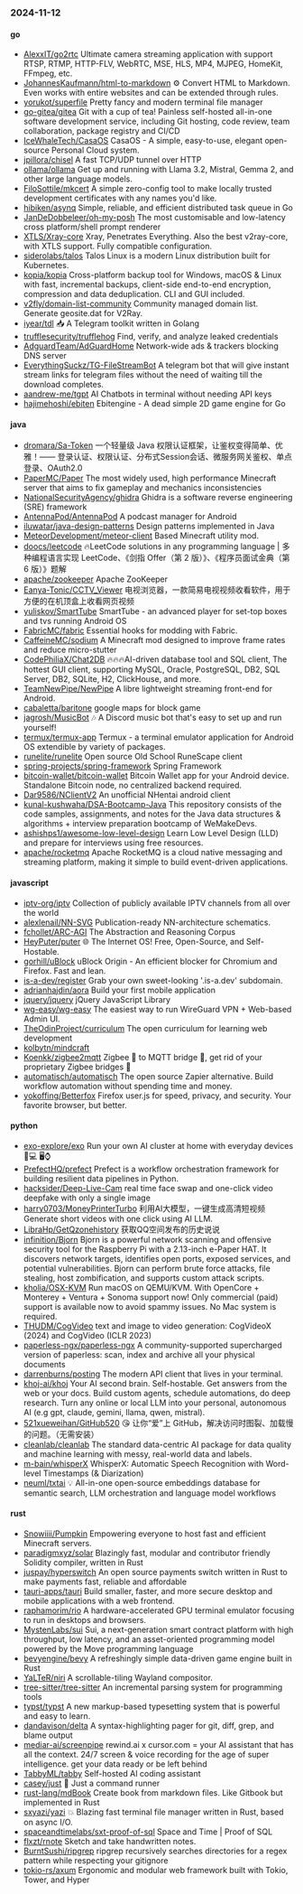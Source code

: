 ### 2024-11-12

#### go
* [AlexxIT/go2rtc](https://github.com/AlexxIT/go2rtc) Ultimate camera streaming application with support RTSP, RTMP, HTTP-FLV, WebRTC, MSE, HLS, MP4, MJPEG, HomeKit, FFmpeg, etc.
* [JohannesKaufmann/html-to-markdown](https://github.com/JohannesKaufmann/html-to-markdown) ⚙️ Convert HTML to Markdown. Even works with entire websites and can be extended through rules.
* [yorukot/superfile](https://github.com/yorukot/superfile) Pretty fancy and modern terminal file manager
* [go-gitea/gitea](https://github.com/go-gitea/gitea) Git with a cup of tea! Painless self-hosted all-in-one software development service, including Git hosting, code review, team collaboration, package registry and CI/CD
* [IceWhaleTech/CasaOS](https://github.com/IceWhaleTech/CasaOS) CasaOS - A simple, easy-to-use, elegant open-source Personal Cloud system.
* [jpillora/chisel](https://github.com/jpillora/chisel) A fast TCP/UDP tunnel over HTTP
* [ollama/ollama](https://github.com/ollama/ollama) Get up and running with Llama 3.2, Mistral, Gemma 2, and other large language models.
* [FiloSottile/mkcert](https://github.com/FiloSottile/mkcert) A simple zero-config tool to make locally trusted development certificates with any names you'd like.
* [hibiken/asynq](https://github.com/hibiken/asynq) Simple, reliable, and efficient distributed task queue in Go
* [JanDeDobbeleer/oh-my-posh](https://github.com/JanDeDobbeleer/oh-my-posh) The most customisable and low-latency cross platform/shell prompt renderer
* [XTLS/Xray-core](https://github.com/XTLS/Xray-core) Xray, Penetrates Everything. Also the best v2ray-core, with XTLS support. Fully compatible configuration.
* [siderolabs/talos](https://github.com/siderolabs/talos) Talos Linux is a modern Linux distribution built for Kubernetes.
* [kopia/kopia](https://github.com/kopia/kopia) Cross-platform backup tool for Windows, macOS & Linux with fast, incremental backups, client-side end-to-end encryption, compression and data deduplication. CLI and GUI included.
* [v2fly/domain-list-community](https://github.com/v2fly/domain-list-community) Community managed domain list. Generate geosite.dat for V2Ray.
* [iyear/tdl](https://github.com/iyear/tdl) 📥 A Telegram toolkit written in Golang
* [trufflesecurity/trufflehog](https://github.com/trufflesecurity/trufflehog) Find, verify, and analyze leaked credentials
* [AdguardTeam/AdGuardHome](https://github.com/AdguardTeam/AdGuardHome) Network-wide ads & trackers blocking DNS server
* [EverythingSuckz/TG-FileStreamBot](https://github.com/EverythingSuckz/TG-FileStreamBot) A telegram bot that will give instant stream links for telegram files without the need of waiting till the download completes.
* [aandrew-me/tgpt](https://github.com/aandrew-me/tgpt) AI Chatbots in terminal without needing API keys
* [hajimehoshi/ebiten](https://github.com/hajimehoshi/ebiten) Ebitengine - A dead simple 2D game engine for Go

#### java
* [dromara/Sa-Token](https://github.com/dromara/Sa-Token) 一个轻量级 Java 权限认证框架，让鉴权变得简单、优雅！—— 登录认证、权限认证、分布式Session会话、微服务网关鉴权、单点登录、OAuth2.0
* [PaperMC/Paper](https://github.com/PaperMC/Paper) The most widely used, high performance Minecraft server that aims to fix gameplay and mechanics inconsistencies
* [NationalSecurityAgency/ghidra](https://github.com/NationalSecurityAgency/ghidra) Ghidra is a software reverse engineering (SRE) framework
* [AntennaPod/AntennaPod](https://github.com/AntennaPod/AntennaPod) A podcast manager for Android
* [iluwatar/java-design-patterns](https://github.com/iluwatar/java-design-patterns) Design patterns implemented in Java
* [MeteorDevelopment/meteor-client](https://github.com/MeteorDevelopment/meteor-client) Based Minecraft utility mod.
* [doocs/leetcode](https://github.com/doocs/leetcode) 🔥LeetCode solutions in any programming language | 多种编程语言实现 LeetCode、《剑指 Offer（第 2 版）》、《程序员面试金典（第 6 版）》题解
* [apache/zookeeper](https://github.com/apache/zookeeper) Apache ZooKeeper
* [Eanya-Tonic/CCTV_Viewer](https://github.com/Eanya-Tonic/CCTV_Viewer) 电视浏览器，一款简易电视视频收看软件，用于方便的在机顶盒上收看网页视频
* [yuliskov/SmartTube](https://github.com/yuliskov/SmartTube) SmartTube - an advanced player for set-top boxes and tvs running Android OS
* [FabricMC/fabric](https://github.com/FabricMC/fabric) Essential hooks for modding with Fabric.
* [CaffeineMC/sodium](https://github.com/CaffeineMC/sodium) A Minecraft mod designed to improve frame rates and reduce micro-stutter
* [CodePhiliaX/Chat2DB](https://github.com/CodePhiliaX/Chat2DB) 🔥🔥🔥AI-driven database tool and SQL client, The hottest GUI client, supporting MySQL, Oracle, PostgreSQL, DB2, SQL Server, DB2, SQLite, H2, ClickHouse, and more.
* [TeamNewPipe/NewPipe](https://github.com/TeamNewPipe/NewPipe) A libre lightweight streaming front-end for Android.
* [cabaletta/baritone](https://github.com/cabaletta/baritone) google maps for block game
* [jagrosh/MusicBot](https://github.com/jagrosh/MusicBot) 🎶 A Discord music bot that's easy to set up and run yourself!
* [termux/termux-app](https://github.com/termux/termux-app) Termux - a terminal emulator application for Android OS extendible by variety of packages.
* [runelite/runelite](https://github.com/runelite/runelite) Open source Old School RuneScape client
* [spring-projects/spring-framework](https://github.com/spring-projects/spring-framework) Spring Framework
* [bitcoin-wallet/bitcoin-wallet](https://github.com/bitcoin-wallet/bitcoin-wallet) Bitcoin Wallet app for your Android device. Standalone Bitcoin node, no centralized backend required.
* [Dar9586/NClientV2](https://github.com/Dar9586/NClientV2) An unofficial NHentai android client
* [kunal-kushwaha/DSA-Bootcamp-Java](https://github.com/kunal-kushwaha/DSA-Bootcamp-Java) This repository consists of the code samples, assignments, and notes for the Java data structures & algorithms + interview preparation bootcamp of WeMakeDevs.
* [ashishps1/awesome-low-level-design](https://github.com/ashishps1/awesome-low-level-design) Learn Low Level Design (LLD) and prepare for interviews using free resources.
* [apache/rocketmq](https://github.com/apache/rocketmq) Apache RocketMQ is a cloud native messaging and streaming platform, making it simple to build event-driven applications.

#### javascript
* [iptv-org/iptv](https://github.com/iptv-org/iptv) Collection of publicly available IPTV channels from all over the world
* [alexlenail/NN-SVG](https://github.com/alexlenail/NN-SVG) Publication-ready NN-architecture schematics.
* [fchollet/ARC-AGI](https://github.com/fchollet/ARC-AGI) The Abstraction and Reasoning Corpus
* [HeyPuter/puter](https://github.com/HeyPuter/puter) 🌐 The Internet OS! Free, Open-Source, and Self-Hostable.
* [gorhill/uBlock](https://github.com/gorhill/uBlock) uBlock Origin - An efficient blocker for Chromium and Firefox. Fast and lean.
* [is-a-dev/register](https://github.com/is-a-dev/register) Grab your own sweet-looking '.is-a.dev' subdomain.
* [adrianhajdin/aora](https://github.com/adrianhajdin/aora) Build your first mobile application
* [jquery/jquery](https://github.com/jquery/jquery) jQuery JavaScript Library
* [wg-easy/wg-easy](https://github.com/wg-easy/wg-easy) The easiest way to run WireGuard VPN + Web-based Admin UI.
* [TheOdinProject/curriculum](https://github.com/TheOdinProject/curriculum) The open curriculum for learning web development
* [kolbytn/mindcraft](https://github.com/kolbytn/mindcraft)
* [Koenkk/zigbee2mqtt](https://github.com/Koenkk/zigbee2mqtt) Zigbee 🐝 to MQTT bridge 🌉, get rid of your proprietary Zigbee bridges 🔨
* [automatisch/automatisch](https://github.com/automatisch/automatisch) The open source Zapier alternative. Build workflow automation without spending time and money.
* [yokoffing/Betterfox](https://github.com/yokoffing/Betterfox) Firefox user.js for speed, privacy, and security. Your favorite browser, but better.

#### python
* [exo-explore/exo](https://github.com/exo-explore/exo) Run your own AI cluster at home with everyday devices 📱💻 🖥️⌚
* [PrefectHQ/prefect](https://github.com/PrefectHQ/prefect) Prefect is a workflow orchestration framework for building resilient data pipelines in Python.
* [hacksider/Deep-Live-Cam](https://github.com/hacksider/Deep-Live-Cam) real time face swap and one-click video deepfake with only a single image
* [harry0703/MoneyPrinterTurbo](https://github.com/harry0703/MoneyPrinterTurbo) 利用AI大模型，一键生成高清短视频 Generate short videos with one click using AI LLM.
* [LibraHp/GetQzonehistory](https://github.com/LibraHp/GetQzonehistory) 获取QQ空间发布的历史说说
* [infinition/Bjorn](https://github.com/infinition/Bjorn) Bjorn is a powerful network scanning and offensive security tool for the Raspberry Pi with a 2.13-inch e-Paper HAT. It discovers network targets, identifies open ports, exposed services, and potential vulnerabilities. Bjorn can perform brute force attacks, file stealing, host zombification, and supports custom attack scripts.
* [kholia/OSX-KVM](https://github.com/kholia/OSX-KVM) Run macOS on QEMU/KVM. With OpenCore + Monterey + Ventura + Sonoma support now! Only commercial (paid) support is available now to avoid spammy issues. No Mac system is required.
* [THUDM/CogVideo](https://github.com/THUDM/CogVideo) text and image to video generation: CogVideoX (2024) and CogVideo (ICLR 2023)
* [paperless-ngx/paperless-ngx](https://github.com/paperless-ngx/paperless-ngx) A community-supported supercharged version of paperless: scan, index and archive all your physical documents
* [darrenburns/posting](https://github.com/darrenburns/posting) The modern API client that lives in your terminal.
* [khoj-ai/khoj](https://github.com/khoj-ai/khoj) Your AI second brain. Self-hostable. Get answers from the web or your docs. Build custom agents, schedule automations, do deep research. Turn any online or local LLM into your personal, autonomous AI (e.g gpt, claude, gemini, llama, qwen, mistral).
* [521xueweihan/GitHub520](https://github.com/521xueweihan/GitHub520) 😘 让你“爱”上 GitHub，解决访问时图裂、加载慢的问题。（无需安装）
* [cleanlab/cleanlab](https://github.com/cleanlab/cleanlab) The standard data-centric AI package for data quality and machine learning with messy, real-world data and labels.
* [m-bain/whisperX](https://github.com/m-bain/whisperX) WhisperX: Automatic Speech Recognition with Word-level Timestamps (& Diarization)
* [neuml/txtai](https://github.com/neuml/txtai) 💡 All-in-one open-source embeddings database for semantic search, LLM orchestration and language model workflows

#### rust
* [Snowiiii/Pumpkin](https://github.com/Snowiiii/Pumpkin) Empowering everyone to host fast and efficient Minecraft servers.
* [paradigmxyz/solar](https://github.com/paradigmxyz/solar) Blazingly fast, modular and contributor friendly Solidity compiler, written in Rust
* [juspay/hyperswitch](https://github.com/juspay/hyperswitch) An open source payments switch written in Rust to make payments fast, reliable and affordable
* [tauri-apps/tauri](https://github.com/tauri-apps/tauri) Build smaller, faster, and more secure desktop and mobile applications with a web frontend.
* [raphamorim/rio](https://github.com/raphamorim/rio) A hardware-accelerated GPU terminal emulator focusing to run in desktops and browsers.
* [MystenLabs/sui](https://github.com/MystenLabs/sui) Sui, a next-generation smart contract platform with high throughput, low latency, and an asset-oriented programming model powered by the Move programming language
* [bevyengine/bevy](https://github.com/bevyengine/bevy) A refreshingly simple data-driven game engine built in Rust
* [YaLTeR/niri](https://github.com/YaLTeR/niri) A scrollable-tiling Wayland compositor.
* [tree-sitter/tree-sitter](https://github.com/tree-sitter/tree-sitter) An incremental parsing system for programming tools
* [typst/typst](https://github.com/typst/typst) A new markup-based typesetting system that is powerful and easy to learn.
* [dandavison/delta](https://github.com/dandavison/delta) A syntax-highlighting pager for git, diff, grep, and blame output
* [mediar-ai/screenpipe](https://github.com/mediar-ai/screenpipe) rewind.ai x cursor.com = your AI assistant that has all the context. 24/7 screen & voice recording for the age of super intelligence. get your data ready or be left behind
* [TabbyML/tabby](https://github.com/TabbyML/tabby) Self-hosted AI coding assistant
* [casey/just](https://github.com/casey/just) 🤖 Just a command runner
* [rust-lang/mdBook](https://github.com/rust-lang/mdBook) Create book from markdown files. Like Gitbook but implemented in Rust
* [sxyazi/yazi](https://github.com/sxyazi/yazi) 💥 Blazing fast terminal file manager written in Rust, based on async I/O.
* [spaceandtimelabs/sxt-proof-of-sql](https://github.com/spaceandtimelabs/sxt-proof-of-sql) Space and Time | Proof of SQL
* [flxzt/rnote](https://github.com/flxzt/rnote) Sketch and take handwritten notes.
* [BurntSushi/ripgrep](https://github.com/BurntSushi/ripgrep) ripgrep recursively searches directories for a regex pattern while respecting your gitignore
* [tokio-rs/axum](https://github.com/tokio-rs/axum) Ergonomic and modular web framework built with Tokio, Tower, and Hyper
